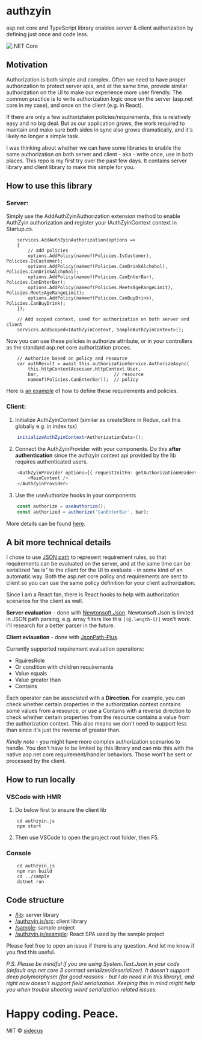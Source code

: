 # authzyin
asp.net core and TypeScript library enables server & client authorization by defining just once and code less.

![.NET Core](https://github.com/sidecus/authzyin/workflows/.NET%20Core/badge.svg)

## Motivation
Authorization is both simple and complex. Often we need to have proper authorization to protect server apis, and at the same time, provide similar authorization on the UI to make our experience more user firendly. The common practice is to write authorization logic once on the server (asp.net core in my case), and once on the client (e.g. in React).

If there are only a few authoriztaion policies/requirements, this is relatively easy and no big deal. But as our application grows, the work required to maintain and make sure both sides in sync also grows dramatically, and it's likely no longer a simple task.

I was thinking about whether we can have some libraries to enable the same authorization on both server and client - aka - write once, use in both places. This repo is my first try over the past few days.
It contains server library and client library to make this simple for you.

## How to use this library
### Server:
Simply use the AddAuthZyinAuthorization extension method to enable AuthZyin authorization and register your IAuthZyinContext context in Startup.cs.
```CSharp
    services.AddAuthZyinAuthorization(options =>
    {
        // add policies
        options.AddPolicy(nameof(Policies.IsCustomer), Policies.IsCustomer);
        options.AddPolicy(nameof(Policies.CanDrinkAlchohol), Policies.CanDrinkAlchohol);
        options.AddPolicy(nameof(Policies.CanEnterBar), Policies.CanEnterBar);
        options.AddPolicy(nameof(Policies.MeetsAgeRangeLimit), Policies.MeetsAgeRangeLimit);
        options.AddPolicy(nameof(Policies.CanBuyDrink), Policies.CanBuyDrink);
    });

    // Add scoped context, used for authorization on both server and client
    services.AddScoped<IAuthZyinContext, SampleAuthZyinContext>();
```
Now you can use these policies in authorize attribute, or in your controllers as the standard asp.net core authorization proces.
```CSharp
    // Authorize based on policy and resource
    var authResult = await this.authorizationService.AuthorizeAsync(
        this.httpContextAccessor.HttpContext.User,
        bar,                            // resource
        nameof(Policies.CanEnterBar));  // policy
```
Here is [an example](https://github.com/sidecus/authzyin/blob/master/sample/AuthN/Requirements.cs) of how to define these requirements and policies.

### Client:
1. Initialize AuthZyinContext (similar as createStore in Redux, call this globally e.g. in index.tsx)
```TypeScript
    initializeAuthZyinContext<AuthorizationData>();
```
2. Connect the AuthZyinProvider with your components. Do this **after authentication** since the authzyin context api provided by the lib requires authenticated users.
```TypeScript
    <AuthZyinProvider options={{ requestInitFn: getAuthorizationHeadersAsync }}>
        <MainContent />
    </AuthZyinProvider>
```
3. Use the useAuthorize hooks in your components
```TypeScript
    const authorize = useAuthorize();
    const authorized = authorize('CanEnterBar', bar);
```
More details can be found [here](https://github.com/sidecus/authzyin/tree/master/authzyin.js).

## A bit more technical details
I chose to use [JSON path](https://goessner.net/articles/JsonPath/) to represent requirement rules, so that requirements can be evaluated on the server, and at the same time can be serialized "as is" to the client for the UI to evaluate - in some kind of an automatic way. Both the asp.net core policy and requirements are sent to client so you can use the same policy definition for your client authorization.

Since I am a React fan, there is React hooks to help with authorization scenarios for the client as well.

**Server evaluation** - done with [Newtonsoft.Json](https://www.newtonsoft.com/json). Newtonsoft.Json is limited in JSON path parsing, e.g. array filters like this ```[(@.length-1)]``` won't work. I'll research for a better parser in the future.

**Client evlauation** - done with [JsonPath-Plus](https://www.npmjs.com/package/jsonpath-plus).

Currently supported requirement evaluation operations:
- RquiresRole
- Or condition with children requirements
- Value equals
- Value greater than
- Contains

Each operator can be associated with a **Direction**. For example, you can check whether certain properties in the authorization context contains some values from a resource, or use a Contains with a reverse direction to check whether certain properties from the resource contains a value from the authorization context. This also means we don't need to support less than since it's just the reverse of greater than.

*Kindly note* - you might have more complex authorization scenarios to handle. You don't have to be limited by this library and can mix this with the native asp.net core requirement/handler behaviors. Those won't be sent or processed by the client.

## How to run locally
### VSCode with HMR
1. Do below first to ensure the client lib
```
    cd authzyin.js
    npm start
```
2. Then use VSCode to open the project root folder, then F5.

### Console
```
    cd authzyin.js
    npm run build
    cd ../sample
    dotnet run
```

## Code structure
- [/lib](https://github.com/sidecus/authzyin/tree/master/lib): server library
- [/authzyin.js/src](https://github.com/sidecus/authzyin/tree/master/authzyin.js/src): client library
- [/sample](https://github.com/sidecus/authzyin/tree/master/sample): sample project
- [/authzyin.js/example](https://github.com/sidecus/authzyin/tree/master/authzyin.js/example): React SPA used by the sample project

Please feel free to open an issue if there is any question. And let me know if you find this useful.

*P.S. Please be mindful if you are using System.Text.Json in your code (default asp.net core 3 contract serializer/deserializer). It doesn't support deep polymorphysm (for good reasons - but I do need it in this library), and right now doesn't support field serialization. Keeping this in mind might help you when trouble shooting weird serialization related issues.*

# Happy coding. Peace.
MIT © [sidecus](https://github.com/sidecus)